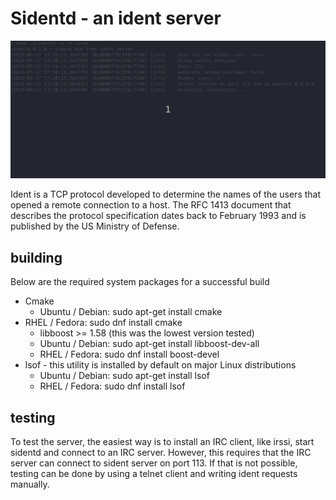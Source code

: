 # Sidentd - an ident server

![System Monitor](images/sidentd.gif)

Ident is a TCP protocol developed to determine the names of the users that opened a remote
connection to a host. The RFC 1413 document that describes the protocol specification
dates back to February 1993 and is published by the US Ministry of Defense.

## building
Below are the required system packages for a successful build
* Cmake 
  * Ubuntu / Debian: sudo apt-get install cmake
* RHEL / Fedora: sudo dnf install cmake
  * libboost >= 1.58 (this was the lowest version tested)
  * Ubuntu / Debian: sudo apt-get install libboost-dev-all
  * RHEL / Fedora: sudo dnf install boost-devel
* lsof - this utility is installed by default on major Linux distributions
  * Ubuntu / Debian: sudo apt-get install lsof
  * RHEL / Fedora: sudo dnf install lsof
 
  
## testing
To test the server, the easiest way is to install an IRC client, like irssi, start sidentd and
connect to an IRC server. However, this requires that the IRC server can connect to sident
server on port 113. If that is not possible, testing can be done by using a telnet client
and writing ident requests manually.


